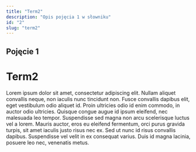 ```yaml
---
title: "Term2"
description: "Opis pojęcia 1 w słowniku"
id: "2"
slug: "term2"
---
```


## Pojęcie 1

Term2
=====

Lorem ipsum dolor sit amet, consectetur adipiscing elit. Nullam aliquet convallis neque, non iaculis nunc tincidunt non. Fusce convallis dapibus elit, eget vestibulum odio aliquet id. Proin ultricies odio id enim commodo, in auctor odio ultricies. Quisque congue augue id ipsum eleifend, nec malesuada leo tempor. Suspendisse sed magna non arcu scelerisque luctus vel a lorem. Mauris auctor, eros eu eleifend fermentum, orci purus gravida turpis, sit amet iaculis justo risus nec ex. Sed ut nunc id risus convallis dapibus. Suspendisse vel velit in ex consequat varius. Duis id magna lacinia, posuere leo nec, venenatis metus.